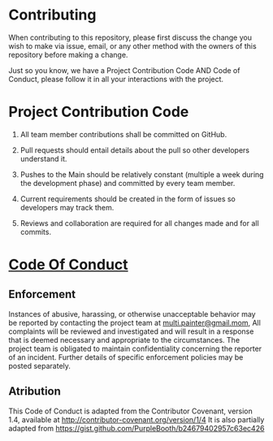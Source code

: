 # Contributing

When contributing to this repository, please first discuss the change you wish to make via issue, email, or any other method with the owners of this repository before making a change.

Just so you know, we have a Project Contribution Code AND Code of Conduct, please follow it in all your interactions with the project.

# Project Contribution Code

 1. All team member contributions shall be committed on GitHub.

 1. Pull requests should entail details about the pull so other developers understand it.

  1. Pushes to the Main should be relatively constant (multiple a week during the development phase)
     and committed by every team member.

  1. Current requirements should be created in the form of issues so developers may track them.

  1. Reviews and collaboration are required for all changes made and for all commits.

# [Code Of Conduct]()


## Enforcement

Instances of abusive, harassing, or otherwise unacceptable behavior may be reported by contacting the project team at multi.painter@gmail.mom, All complaints will be reviewed and investigated and will result in a response that is deemed necessary and appropriate to the circumstances. The project team is obligated to maintain confidentiality concerning the reporter of an incident. Further details of specific enforcement policies may be posted separately.

## Atribution

This Code of Conduct is adapted from the Contributor Covenant, version 1.4, available at http://contributor-covenant.org/version/1/4
It is also partially adapted from https://gist.github.com/PurpleBooth/b24679402957c63ec426
